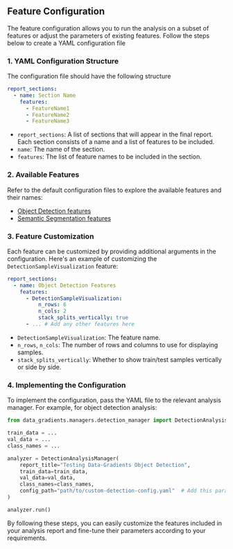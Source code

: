 ## Feature Configuration
 
The feature configuration allows you to run the analysis on a subset of features or adjust the parameters of existing features. 
Follow the steps below to create a YAML configuration file

### 1. YAML Configuration Structure

The configuration file should have the following structure

```yaml
report_sections:
  - name: Section Name
    features:
      - FeatureName1
      - FeatureName2
      - FeatureName3
```

- `report_sections`: A list of sections that will appear in the final report. Each section consists of a name and a list of features to be included.
- `name`: The name of the section.
- `features`: The list of feature names to be included in the section.

### 2. Available Features

Refer to the default configuration files to explore the available features and their names:

- [Object Detection features](src/data_gradients/config/detection.yaml)
- [Semantic Segmentation features](src/data_gradients/config/segmentation.yaml)

### 3. Feature Customization

Each feature can be customized by providing additional arguments in the configuration. Here's an example of customizing the `DetectionSampleVisualization` feature:

```yaml
report_sections:
  - name: Object Detection Features
    features:
      - DetectionSampleVisualization:
          n_rows: 6
          n_cols: 2
          stack_splits_vertically: true
      - ... # Add any other features here
```

- `DetectionSampleVisualization`: The feature name.
- `n_rows`, `n_cols`: The number of rows and columns to use for displaying samples.
- `stack_splits_vertically`: Whether to show train/test samples vertically or side by side.

### 4. Implementing the Configuration

To implement the configuration, pass the YAML file to the relevant analysis manager. For example, for object detection analysis:

```python
from data_gradients.managers.detection_manager import DetectionAnalysisManager

train_data = ...
val_data = ...
class_names = ...

analyzer = DetectionAnalysisManager(
    report_title="Testing Data-Gradients Object Detection",
    train_data=train_data,
    val_data=val_data,
    class_names=class_names,
    config_path="path/to/custom-detection-config.yaml"  # Add this parameter to the manager initialization
)

analyzer.run()
```

By following these steps, you can easily customize the features included in your analysis report and fine-tune their parameters according to your requirements.
